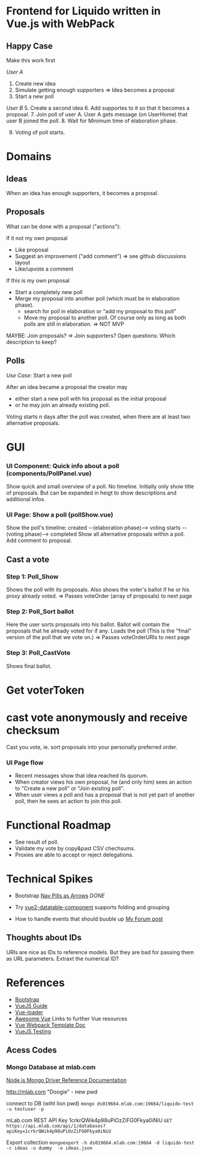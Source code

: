 # Frontend for Liquido written in Vue.js with WebPack

## Happy Case

Make this work first

*User A*
 1. Create new idea
 3. Simulate getting enough supporters => Idea becomes a proposal
 4. Start a new poll

*User B*
 5. Create a second idea
 6. Add supportes to it so that it becomes a proposal.
 7. Join poll of user A. User A gets message (on UserHome) that user B joined the poll.
 8. Wait for Minimum time of elaboration phase.

 9. Voting of poll starts.



# Domains

## Ideas

When an idea has enough supporters, it becomes a proposal.

## Proposals

What can be done with a proposal ("actions"):

If it not my own proposal
 - Like proposal
 - Suggest an improvement ("add comment")   => see github discussions layout
 - Like/upvote a comment

If this is my own proposal
 - Start a completely new poll
 - Merge my proposal into another poll (which must be in elaboration phase).
   - search for poll in elaboration   or   "add my proposal to this poll"
   - Move my proposal to another poll. Of course only as long as both polls are still in elaboration.   => NOT MVP

MAYBE: Join proposals?  => Join supporters?  Open questions: Which description to keep?

## Polls

*Use Case:* Start a new poll

After an idea became a proposal the creator may
 - either start a new poll with his proposal as the initial proposal
 - or he may join an already existing poll.

Voting starts n days after the poll was created, when there are at least two alternative proposals.

# GUI

### UI Component: Quick info about a poll (components/PollPanel.vue)

Show quick and small overview of a poll. No timeline. Initially only show title of proposals. But can be expanded in heigt to show descriptions and additional infos.

### UI Page: Show a poll  (pollShow.vue)

Show the poll's timeline: created --(elaboration phase)--> voting starts --(voting phase)--> completed
Show all alternative proposals within a poll. Add comment to proposal.

## Cast a vote

### Step 1: Poll_Show

Shows the poll with its proposals. Also shows the voter's ballot if he or his proxy already voted.
=> Passes voteOrder (array of proposals) to next page

### Step 2: Poll_Sort ballot

Here the user sorts proposals into his ballot. Ballot will contain the proposals that he already voted for if any.
Loads the poll (This is the "final" version of the poll that we vote on.)
=> Passes voteOrderURIs to next page

### Step 3: Poll_CastVote

Shows final ballot.

 # Get voterToken
 # cast vote anonymously and receive checksum




Cast you vote, ie. sort proposals into your personally preferred order.


### UI Page flow

 - Recent messages show that idea reached its quorum.
 - When creator views his own proposal, he (and only him) sees an action to "Create a new poll" or "Join existing poll".
 - When user views a poll and has a proposal that is not yet part of another poll, then he sees an action to join this poll.









# Functional Roadmap

 - See result of poll.
 - Validate my vote by copy&past CSV chechsums.
 - Proxies are able to accept or reject delegations.

# Technical Spikes

 - Bootstrap [Nav Pills as Arrows](https://benjii.me/2014/03/wizard-style-navigation-tabs-for-bootstrap/)   *DONE*

 - Try [vue2-datatable-component](https://onewaytech.github.io/vue2-datatable/examples/dist/#)  supports folding and grouping

 - How to handle events that should buuble up [My Forum post](https://forum.vuejs.org/t/a-call-for-bringing-back-broadcast-events/6067)

## Thoughts about IDs

URIs are nice as IDs to reference models. But they are bad for passing them as URL parameters. Extraxt the numerical ID?

# References

 - [Bootstrap](http://getbootstrap.com/)
 - [VueJS Guide](http://vuejs.org/guide/)
 - [Vue-loader](https://vue-loader.vuejs.org/)
 - [Awesome Vue](https://github.com/vuejs/awesome-vue)  Links to further Vue resources
 - [Vue Webpack Template Doc](http://vuejs-templates.github.io/webpack/index.html)
 - [VueJS Testing](http://www.slideshare.net/coulix/vuejs-testing)


## Acess Codes

### Mongo Database at mlab.com

[Node.js Mongo Driver Reference Documentation](http://mongodb.github.io/node-mongodb-native/2.1/api/)

http://mlab.com   "Doogie" - new pwd

connect to DB  (wiht lion pwd)
`mongo ds019664.mlab.com:19664/liquido-test -u testuser -p`

mLab.com  REST API Key   1crkrQWik4p98uPiOzZiFG0Fkya0iNiU
`GET https://api.mlab.com/api/1/databases?apiKey=1crkrQWik4p98uPiOzZiFG0Fkya0iNiU`

Export collection
`mongoexport -h ds019664.mlab.com:19664 -d liquido-test -c ideas -u dummy  -o ideas.json`




